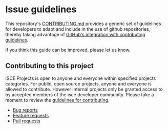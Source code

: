 # Issue guidelines

This repository's [CONTRIBUTING.md](CONTRIBUTING.md) provides a generic set of
guidelines for developers to adapt and include in the use of github repositories, thereby taking advantage of [GitHub's integration with
contributing guidelines](https://github.com/blog/1184-contributing-guidelines).

If you think this guide can be improved, please let us know.


## Contributing to this project

ISCE Projects is open to anyone and everyone within specified projects categories. For public, open source projects,
anyone and everyone is allowed to contribute. However internal projects only be granted access to by accepted members of the isce developer community.
Please take a moment to
review the [guidelines for contributing](CONTRIBUTING.md).

* [Bug reports](CONTRIBUTING.md#bugs)
* [Feature requests](CONTRIBUTING.md#features)
* [Pull requests](CONTRIBUTING.md#pull-requests)
